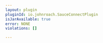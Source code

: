 ```yaml
---
layout: plugin
pluginId: io.johnroach.SauceConnectPlugin
isJarAvailable: true
error: NONE
violations: []

---
```

